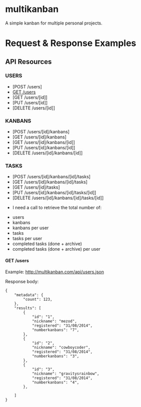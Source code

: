 multikanban
===========

A simple kanban for multiple personal projects.


# Request & Response Examples

## API Resources

### USERS

  - [POST /users]
  - [GET /users](#get-users)
  - [GET /users/[id]]
  - [PUT /users/[id]]
  - [DELETE /users/[id]]

  
### KANBANS
  
  - [POST /users/[id]/kanbans]
  - [GET /users/[id]/kanbans]
  - [GET /users/[id]/kanbans/[id]]
  - [PUT /users/[id]/kanbans/[id]]
  - [DELETE /users/[id]/kanbans/[id]]

### TASKS

  - [POST /users/[id]/kanbans/[id]/tasks]
  - [GET /users/[id]/kanbans/[id]/tasks]
  - [GET /users/[id]/tasks]
  - [PUT /users/[id]/kanbans/[id]/tasks/[id]]
  - [DELETE /users/[id]/kanbans/[id]/tasks/[id]]

* I need a call to retrieve the total number of:
 - users
 - kanbans
 - kanbans per user
 - tasks
 - tasks per user
 - completed tasks (done + archive)
 - completed tasks (done + archive) per user
 

#### GET /users

Example: http://multikanban.com/api/users.json

Response body:

    {
        "metadata": {
            "count": 123,
        },
        "results": [
            {
                "id": "1",
                "nickname": "mezod",
                "registered": "31/08/2014",
                "numberkanbans": "7",
            },
            {
                "id": "2",
                "nickname": "cowboycoder",
                "registered": "31/08/2014",
                "numberkanbans": "3",
            },
            {
                "id": "3",
                "nickname": "gravitysrainbow",
                "registered": "31/08/2014",
                "numberkanbans": "4",
            },

        ]
    }
